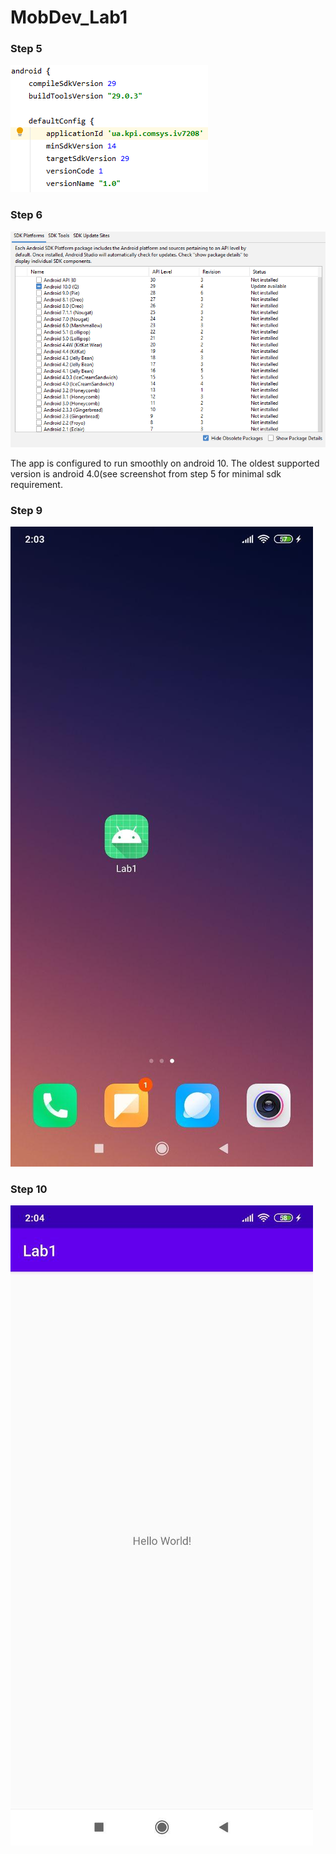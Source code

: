 # MobDev_Lab1

### Step 5
![Screenshot](images/org_id.png)

### Step 6
![Screenshot](images/target_platform.png)

The app is configured to run smoothly on android 10. The oldest supported version is android 4.0(see screenshot from step 5 for minimal sdk requirement.

### Step 9
![Screenshot](images/app_icon.jpg)

### Step 10
![Screenshot](images/app_run.jpg)
